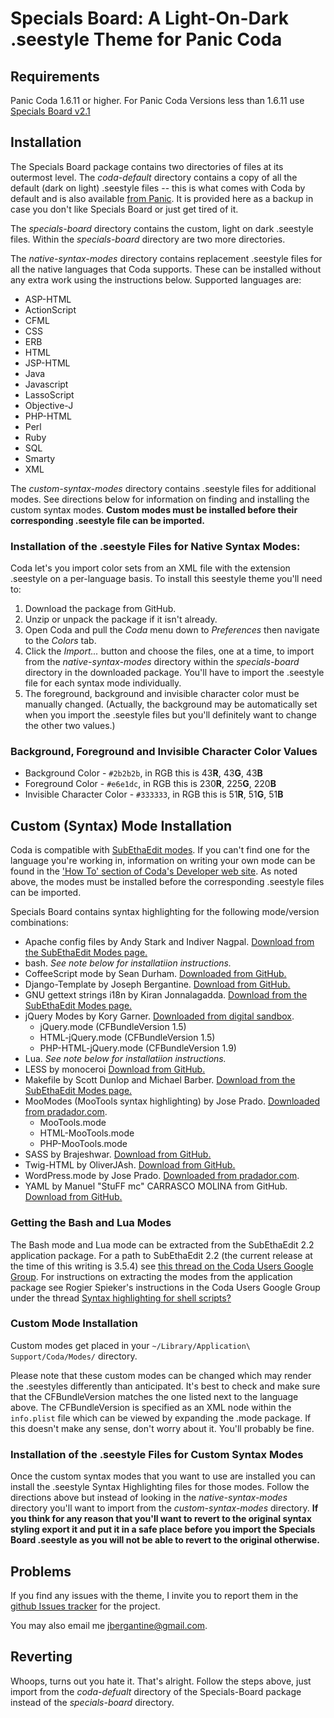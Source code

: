 Specials Board: A Light-On-Dark .seestyle Theme for Panic Coda
==============================================================

Requirements
------------

Panic Coda 1.6.11 or higher. For Panic Coda Versions less than 1.6.11 use [Specials Board v2.1](http://github.com/jbergantine/Specials-Board/downloads)

Installation
------------

The Specials Board package contains two directories of files at its outermost level. The _coda-default_ directory contains a copy of all the default (dark on light) .seestyle files -- this is what comes with Coda by default and is also available [from Panic](http://www.panic.com/coda/developer/#community). It is provided here as a backup in case you don't like Specials Board or just get tired of it.

The _specials-board_ directory contains the custom, light on dark .seestyle files. Within the _specials-board_ directory are two more directories. 

The _native-syntax-modes_ directory contains replacement .seestyle files for all the native languages that Coda supports. These can be installed without any extra work using the instructions below. Supported languages are:

* ASP-HTML
* ActionScript
* CFML
* CSS
* ERB
* HTML
* JSP-HTML
* Java
* Javascript
* LassoScript
* Objective-J
* PHP-HTML
* Perl
* Ruby
* SQL
* Smarty
* XML

The _custom-syntax-modes_ directory contains .seestyle files for additional modes. See directions below for information on finding and installing the custom syntax modes. **Custom modes must be installed before their corresponding .seestyle file can be imported.** 

### Installation of the .seestyle Files for Native Syntax Modes:

Coda let's you import color sets from an XML file with the extension .seestyle on a per-language basis. To install this seestyle theme you'll need to: 

1. Download the package from GitHub. 
2. Unzip or unpack the package if it isn't already. 
3. Open Coda and pull the _Coda_ menu down to _Preferences_ then navigate to the _Colors_ tab.
4. Click the _Import..._ button and choose the files, one at a time, to import from the _native-syntax-modes_ directory within the _specials-board_ directory in the downloaded package. You'll have to import the .seestyle file for each syntax mode individually.
5. The foreground, background and invisible character color must be manually changed. (Actually, the background may be automatically set when you import the .seestyle files but you'll definitely want to change the other two values.)

### Background, Foreground and Invisible Character Color Values

* Background Color - `#2b2b2b`, in RGB this is 43**R**, 43**G**, 43**B** 
* Foreground Color - `#e6e1dc`, in RGB this is 230**R**, 225**G**, 220**B**
* Invisible Character Color - `#333333`, in RGB this is 51**R**, 51**G**, 51**B**

Custom (Syntax) Mode Installation
---------------------------------

Coda is compatible with [SubEthaEdit modes](http://www.codingmonkeys.de/subethaedit/modes.html). If you can't find one for the language you're working in, information on writing your own mode can be found in the ['How To' section of Coda's Developer web site](http://www.panic.com/coda/developer/#howto). As noted above, the modes must be installed before the corresponding .seestyle files can be imported. 

Specials Board contains syntax highlighting for the following mode/version combinations:

* Apache config files by Andy Stark and Indiver Nagpal. [Download from the SubEthaEdit Modes page.](http://www.codingmonkeys.de/subethaedit/modes.html)
* bash. _See note below for installatiion instructions._
* CoffeeScript mode by Sean Durham. [Downloaded from GitHub.](https://github.com/nfiniteset/CoffeeScript.mode)
* Django-Template by Joseph Bergantine. [Download from GitHub.](http://github.com/jbergantine/Django-Template)
* GNU gettext strings i18n by Kiran Jonnalagadda. [Download from the SubEthaEdit Modes page.](http://www.codingmonkeys.de/subethaedit/modes.html)
* jQuery Modes by Kory Garner. [Downloaded from digital sandbox](http://digitalsandbox.net/index.php/project/category/jquery_syntax_mode).
	* jQuery.mode (CFBundleVersion 1.5)
	* HTML-jQuery.mode (CFBundleVersion 1.5)
	* PHP-HTML-jQuery.mode (CFBundleVersion 1.9)
* Lua. _See note below for installatiion instructions._
* LESS by monoceroi [Download from GitHub.](http://github.com/monoceroi/LESS.mode)
* Makefile by Scott Dunlop and Michael Barber. [Download from the SubEthaEdit Modes page.](http://www.codingmonkeys.de/subethaedit/modes.html)
* MooModes (MooTools syntax highlighting) by Jose Prado. [Downloaded from pradador.com](http://pradador.com/code/coda/moomode/).
	* MooTools.mode
	* HTML-MooTools.mode
	* PHP-MooTools.mode
* SASS by Brajeshwar. [Download from GitHub.](https://github.com/Brajeshwar/Sass.mode)
* Twig-HTML by OliverJAsh. [Download from GitHub.](https://github.com/OliverJAsh/Twig-HTML.mode)
* WordPress.mode by Jose Prado. [Downloaded from pradador.com](http://pradador.com/code/coda/wordpressmode/).
* YAML by Manuel "StuFF mc" CARRASCO MOLINA from GitHub. [Download from GitHub.](http://github.com/stuffmc/YAML.mode)

### Getting the Bash and Lua Modes

The Bash mode and Lua mode can be extracted from the SubEthaEdit 2.2 application package. For a path to SubEthaEdit 2.2 (the current release at the time of this writing is 3.5.4) see [this thread on the Coda Users Google Group](https://groups.google.com/forum/#!topic/coda-users/VYPSvwtnzEM). For instructions on extracting the modes from the application package see Rogier Spieker's instructions in the Coda Users Google Group under the thread [Syntax highlighting for shell scripts?](http://groups.google.com/group/coda-users/browse_thread/thread/22c3ff5eefce04ad/dfa3baebaa3afced?pli=1)

### Custom Mode Installation

Custom modes get placed in your `~/Library/Application\ Support/Coda/Modes/` directory.

Please note that these custom modes can be changed which may render the .seestyles differently than anticipated. It's best to check and make sure that the CFBundleVersion matches the one listed next to the language above. The CFBundleVersion is specified as an XML node within the `info.plist` file which can be viewed by expanding the .mode package. If this doesn't make any sense, don't worry about it. You'll probably be fine.

### Installation of the .seestyle Files for Custom Syntax Modes

Once the custom syntax modes that you want to use are installed you can install the .seestyle Syntax Highlighting files for those modes. Follow the directions above but instead of looking in the _native-syntax-modes_ directory you'll want to import from the _custom-syntax-modes_ directory. **If you think for any reason that you'll want to revert to the original syntax styling export it and put it in a safe place before you import the Specials Board .seestyle as you will not be able to revert to the original otherwise.**

Problems
--------

If you find any issues with the theme, I invite you to report them in the [github Issues tracker](http://github.com/jbergantine/Specials-Board/issues) for the project. 

You may also email me [jbergantine@gmail.com](mailto:jbergantine@gmail.com).

Reverting
---------

Whoops, turns out you hate it. That's alright. Follow the steps above, just import from the _coda-defualt_ directory of the Specials-Board package instead of the _specials-board_ directory.
